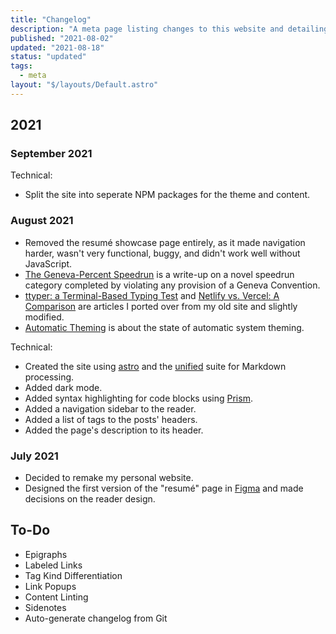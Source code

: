 ```yaml
---
title: "Changelog"
description: "A meta page listing changes to this website and detailing plans for future ones."
published: "2021-08-02"
updated: "2021-08-18"
status: "updated"
tags:
  - meta
layout: "$/layouts/Default.astro"
---
```


## 2021

### September 2021

Technical:

- Split the site into seperate NPM packages for the theme and content.

### August 2021

- Removed the resumé showcase page entirely, as it made navigation harder, wasn't very functional, buggy, and didn't work well without JavaScript.
- [The Geneva-Percent Speedrun](/gaming/geneva-conventions-speedrun) is a write-up on a novel speedrun category completed by violating any provision of a Geneva Convention.
- [ttyper: a Terminal-Based Typing Test](/projects/ttyper) and [Netlify vs. Vercel: A Comparison](/netlify-vs-vercel) are articles I ported over from my old site and slightly modified.
- [Automatic Theming](/automatic-theming) is about the state of automatic system theming.

Technical:

- Created the site using [astro](https://astro.build) and the [unified](https://unifiedjs.com) suite for Markdown processing.
- Added dark mode.
- Added syntax highlighting for code blocks using [Prism](https://prismjs.com).
- Added a navigation sidebar to the reader.
- Added a list of tags to the posts' headers.
- Added the page's description to its header.

### July 2021

- Decided to remake my personal website.
- Designed the first version of the "resumé" page in [Figma](https://figma.com) and made decisions on the reader design.

## To-Do

- Epigraphs
- Labeled Links
- Tag Kind Differentiation
- Link Popups
- Content Linting
- Sidenotes
- Auto-generate changelog from Git
